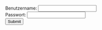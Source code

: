 <!DOCTYPE html>
<html>
<body>

<form id="loginForm">
  <div>
    <label for="username">Benutzername:</label>
    <input type="text" id="username" name="username">
  </div>
  <div>
    <label for="password">Passwort:</label>
    <input type="password" id="password" name="password">
  </div>
  <div>
    <input type="submit" value="Submit">
  </div>
</form>

<script>
  document.getElementById('loginForm').addEventListener('submit', function(event) {
    event.preventDefault(); 

    var username = document.getElementById('username').value;
    var password = document.getElementById('password').value;

    console.log('Benutzername:', username, 'Passwort:', password);
    
  });
</script>

</body>
</html>
